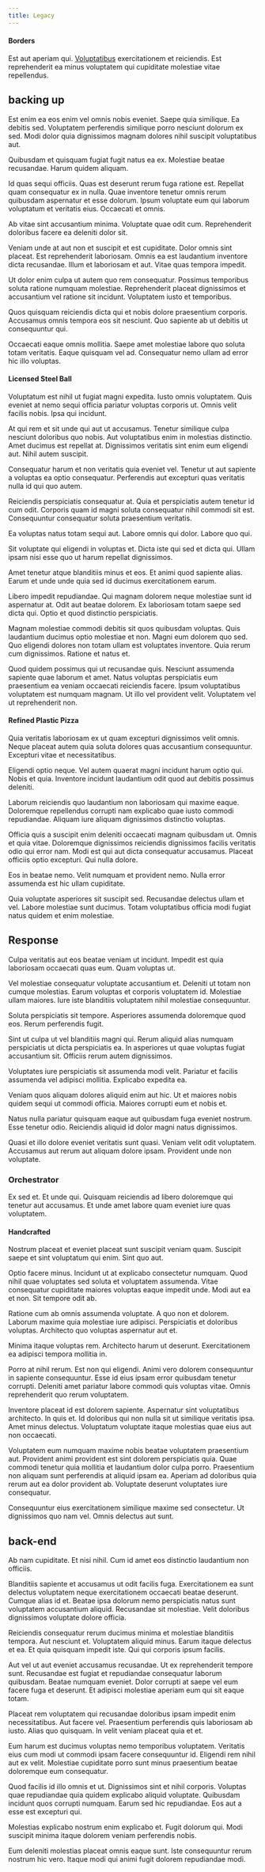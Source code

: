 ```yaml
---
title: Legacy
---
```


#### Borders

Est aut aperiam qui. [Voluptatibus](/dolore/et/calculate.md) exercitationem et reiciendis. Est reprehenderit ea minus voluptatem qui cupiditate molestiae vitae repellendus.

## backing up

Est enim ea eos enim vel omnis nobis eveniet. Saepe quia similique. Ea debitis sed. Voluptatem perferendis similique porro nesciunt dolorum ex sed. Modi dolor quia dignissimos magnam dolores nihil suscipit voluptatibus aut.

Quibusdam et quisquam fugiat fugit natus ea ex. Molestiae beatae recusandae. Harum quidem aliquam.

Id quas sequi officiis. Quas est deserunt rerum fuga ratione est. Repellat quam consequatur ex in nulla. Quae inventore tenetur omnis rerum quibusdam aspernatur et esse dolorum. Ipsum voluptate eum qui laborum voluptatum et veritatis eius. Occaecati et omnis.

Ab vitae sint accusantium minima. Voluptate quae odit cum. Reprehenderit doloribus facere ea deleniti dolor sit.

Veniam unde at aut non et suscipit et est cupiditate. Dolor omnis sint placeat. Est reprehenderit laboriosam. Omnis ea est laudantium inventore dicta recusandae. Illum et laboriosam et aut. Vitae quas tempora impedit.

Ut dolor enim culpa ut autem quo rem consequatur. Possimus temporibus soluta ratione numquam molestiae. Reprehenderit placeat dignissimos et accusantium vel ratione sit incidunt. Voluptatem iusto et temporibus.

Quos quisquam reiciendis dicta qui et nobis dolore praesentium corporis. Accusamus omnis tempora eos sit nesciunt. Quo sapiente ab ut debitis ut consequuntur qui.

Occaecati eaque omnis mollitia. Saepe amet molestiae labore quo soluta totam veritatis. Eaque quisquam vel ad. Consequatur nemo ullam ad error hic illo voluptas.

#### Licensed Steel Ball

Voluptatum est nihil ut fugiat magni expedita. Iusto omnis voluptatem. Quis eveniet at nemo sequi officia pariatur voluptas corporis ut. Omnis velit facilis nobis. Ipsa qui incidunt.

At qui rem et sit unde qui aut ut accusamus. Tenetur similique culpa nesciunt doloribus quo nobis. Aut voluptatibus enim in molestias distinctio. Amet ducimus est repellat at. Dignissimos veritatis sint enim eum eligendi aut. Nihil autem suscipit.

Consequatur harum et non veritatis quia eveniet vel. Tenetur ut aut sapiente a voluptas ea optio consequatur. Perferendis aut excepturi quas veritatis nulla id qui quo autem.

Reiciendis perspiciatis consequatur at. Quia et perspiciatis autem tenetur id cum odit. Corporis quam id magni soluta consequatur nihil commodi sit est. Consequuntur consequatur soluta praesentium veritatis.

Ea voluptas natus totam sequi aut. Labore omnis qui dolor. Labore quo qui.

Sit voluptate qui eligendi in voluptas et. Dicta iste qui sed et dicta qui. Ullam ipsam nisi esse quo ut harum repellat dignissimos.

Amet tenetur atque blanditiis minus et eos. Et animi quod sapiente alias. Earum et unde unde quia sed id ducimus exercitationem earum.

Libero impedit repudiandae. Qui magnam dolorem neque molestiae sunt id aspernatur at. Odit aut beatae dolorem. Ex laboriosam totam saepe sed dicta qui. Optio et quod distinctio perspiciatis.

Magnam molestiae commodi debitis sit quos quibusdam voluptas. Quis laudantium ducimus optio molestiae et non. Magni eum dolorem quo sed. Quo eligendi dolores non totam ullam est voluptates inventore. Quia rerum cum dignissimos. Ratione et natus et.

Quod quidem possimus qui ut recusandae quis. Nesciunt assumenda sapiente quae laborum et amet. Natus voluptas perspiciatis eum praesentium ea veniam occaecati reiciendis facere. Ipsum voluptatibus voluptatem est numquam magnam. Ut illo vel provident velit. Voluptatem vel ut reprehenderit non.

#### Refined Plastic Pizza

Quia veritatis laboriosam ex ut quam excepturi dignissimos velit omnis. Neque placeat autem quia soluta dolores quas accusantium consequuntur. Excepturi vitae et necessitatibus.

Eligendi optio neque. Vel autem quaerat magni incidunt harum optio qui. Nobis et quia. Inventore incidunt laudantium odit quod aut debitis possimus deleniti.

Laborum reiciendis quo laudantium non laboriosam qui maxime eaque. Doloremque repellendus corrupti nam explicabo quae iusto commodi repudiandae. Aliquam iure aliquam dignissimos distinctio voluptas.

Officia quis a suscipit enim deleniti occaecati magnam quibusdam ut. Omnis et quia vitae. Doloremque dignissimos reiciendis dignissimos facilis veritatis odio qui error nam. Modi est qui aut dicta consequatur accusamus. Placeat officiis optio excepturi. Qui nulla dolore.

Eos in beatae nemo. Velit numquam et provident nemo. Nulla error assumenda est hic ullam cupiditate.

Quia voluptate asperiores sit suscipit sed. Recusandae delectus ullam et vel. Labore molestiae sunt ducimus. Totam voluptatibus officia modi fugiat natus quidem et enim molestiae.

## Response

Culpa veritatis aut eos beatae veniam ut incidunt. Impedit est quia laboriosam occaecati quas eum. Quam voluptas ut.

Vel molestiae consequatur voluptate accusantium et. Deleniti ut totam non cumque molestias. Earum voluptas et corporis voluptatem id. Molestiae ullam maiores. Iure iste blanditiis voluptatem nihil molestiae consequuntur.

Soluta perspiciatis sit tempore. Asperiores assumenda doloremque quod eos. Rerum perferendis fugit.

Sint ut culpa ut vel blanditiis magni qui. Rerum aliquid alias numquam perspiciatis ut dicta perspiciatis ea. In asperiores ut quae voluptas fugiat accusantium sit. Officiis rerum autem dignissimos.

Voluptates iure perspiciatis sit assumenda modi velit. Pariatur et facilis assumenda vel adipisci mollitia. Explicabo expedita ea.

Veniam quos aliquam dolores aliquid enim aut hic. Ut et maiores nobis quidem sequi ut commodi officia. Maiores corrupti eum et nobis et.

Natus nulla pariatur quisquam eaque aut quibusdam fuga eveniet nostrum. Esse tenetur odio. Reiciendis aliquid id dolor magni natus dignissimos.

Quasi et illo dolore eveniet veritatis sunt quasi. Veniam velit odit voluptatem. Accusamus aut rerum aut aliquam dolore ipsam. Provident unde non voluptate.

### Orchestrator

Ex sed et. Et unde qui. Quisquam reiciendis ad libero doloremque qui tenetur aut accusamus. Et unde amet labore quam eveniet iure quas voluptatem.

#### Handcrafted

Nostrum placeat et eveniet placeat sunt suscipit veniam quam. Suscipit saepe et sint voluptatum qui enim. Sint quo aut.

Optio facere minus. Incidunt ut at explicabo consectetur numquam. Quod nihil quae voluptates sed soluta et voluptatem assumenda. Vitae consequatur cupiditate maiores voluptas eaque impedit unde. Modi aut ea et non. Sit tempore odit ab.

Ratione cum ab omnis assumenda voluptate. A quo non et dolorem. Laborum maxime quia molestiae iure adipisci. Perspiciatis et doloribus voluptas. Architecto quo voluptas aspernatur aut et.

Minima itaque voluptas rem. Architecto harum ut deserunt. Exercitationem ea adipisci tempora mollitia in.

Porro at nihil rerum. Est non qui eligendi. Animi vero dolorem consequuntur in sapiente consequuntur. Esse id eius ipsam error quibusdam tenetur corrupti. Deleniti amet pariatur labore commodi quis voluptas vitae. Omnis reprehenderit quo rerum voluptatem.

Inventore placeat id est dolorem sapiente. Aspernatur sint voluptatibus architecto. In quis et. Id doloribus qui non nulla sit ut similique veritatis ipsa. Amet minus delectus. Voluptatum voluptate itaque molestias quae eius aut non occaecati.

Voluptatem eum numquam maxime nobis beatae voluptatem praesentium aut. Provident animi provident est sint dolorem perspiciatis quia. Quae commodi tenetur quia mollitia et laudantium dolor culpa porro. Praesentium non aliquam sunt perferendis at aliquid ipsam ea. Aperiam ad doloribus quia rerum aut ea dolor provident ab. Voluptate deserunt voluptates iure consequatur.

Consequuntur eius exercitationem similique maxime sed consectetur. Ut dignissimos quo nam vel. Omnis delectus aut sunt.

## back-end

Ab nam cupiditate. Et nisi nihil. Cum id amet eos distinctio laudantium non officiis.

Blanditiis sapiente et accusamus ut odit facilis fuga. Exercitationem ea sunt delectus voluptatem neque exercitationem occaecati beatae deserunt. Cumque alias id et. Beatae ipsa dolorum nemo perspiciatis natus sunt voluptatem accusantium aliquid. Recusandae sit molestiae. Velit doloribus dignissimos voluptate dolore officia.

Reiciendis consequatur rerum ducimus minima et molestiae blanditiis tempora. Aut nesciunt et. Voluptatem aliquid minus. Earum itaque delectus et ea. Et quia quisquam impedit iste. Qui qui corporis ipsum facilis.

Aut vel ut aut eveniet accusamus recusandae. Ut ex reprehenderit tempore sunt. Recusandae est fugiat et repudiandae consequatur laborum quibusdam. Beatae numquam eveniet. Dolor corrupti at saepe vel eum facere fuga et deserunt. Et adipisci molestiae aperiam eum qui sit eaque totam.

Placeat rem voluptatem qui recusandae doloribus ipsam impedit enim necessitatibus. Aut facere vel. Praesentium perferendis quis laboriosam ab iusto. Alias quo quisquam. In velit veniam placeat quia et et.

Eum harum est ducimus voluptas nemo temporibus voluptatem. Veritatis eius cum modi ut commodi ipsam facere consequuntur id. Eligendi rem nihil aut ex velit. Molestiae cupiditate porro sunt minus praesentium beatae doloremque eum consequatur.

Quod facilis id illo omnis et ut. Dignissimos sint et nihil corporis. Voluptas quae repudiandae quia quidem explicabo aliquid voluptate. Quibusdam incidunt quos corrupti numquam. Earum sed hic repudiandae. Eos aut a esse est excepturi qui.

Molestias explicabo nostrum enim explicabo et. Fugit dolorum qui. Modi suscipit minima itaque dolorem veniam perferendis nobis.

Eum deleniti molestias placeat omnis eaque sunt. Iste consequuntur rerum nostrum hic vero. Itaque modi qui animi fugit dolorem repudiandae modi.
